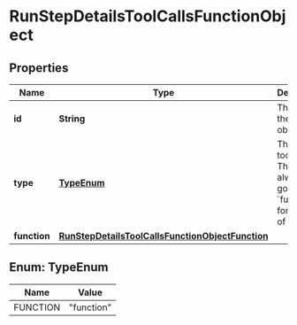 # RunStepDetailsToolCallsFunctionObject

## Properties
Name | Type | Description | Notes
------------ | ------------- | ------------- | -------------
**id** | **String** | The ID of the tool call object. | 
**type** | [**TypeEnum**](#TypeEnum) | The type of tool call. This is always going to be &#x60;function&#x60; for this type of tool call. | 
**function** | [**RunStepDetailsToolCallsFunctionObjectFunction**](RunStepDetailsToolCallsFunctionObjectFunction.md) |  | 

<a name="TypeEnum"></a>
## Enum: TypeEnum
Name | Value
---- | -----
FUNCTION | &quot;function&quot;

